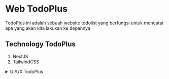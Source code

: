 # Web TodoPlus

TodoPlus ini adalah sebuah website todolist yang berfungsi untuk mencatat apa yang akan kita lakukan ke depannya

## Technology TodoPlus
1. NextJS
2. TailwindCSS

<details>
  <summary>UI/UX TodoPlus</summary>
  
  ![Register](https://media.discordapp.net/attachments/1263460904994082902/1312836871880970301/image.png?ex=674df21d&is=674ca09d&hm=c5e64aef82d0e2bfb239afb66fa5268b4ea5b9123ff5969090330f102b24de75&=&format=webp&quality=lossless&width=1415&height=671)

  ![Login](https://media.discordapp.net/attachments/1263460904994082902/1312836743887585411/image.png?ex=674df1ff&is=674ca07f&hm=cbac8dcdc51eee7933d2e4fbf97c1817e046265b4a45711c75dd408fb4d5d50c&=&format=webp&quality=lossless&width=1406&height=670)

  ![Reset Password](https://media.discordapp.net/attachments/1263460904994082902/1312836960062017566/image.png?ex=674df232&is=674ca0b2&hm=e6794a684b5473f357a403c5ca3d664490b647bbf33290890402669008f8ccb5&=&format=webp&quality=lossless&width=550&height=262)
</details>

